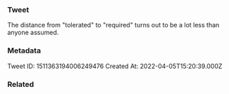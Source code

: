 ### Tweet
The distance from "tolerated" to "required" turns out to be a lot less than anyone assumed.

### Metadata
Tweet ID: 1511363194006249476
Created At: 2022-04-05T15:20:39.000Z

### Related


